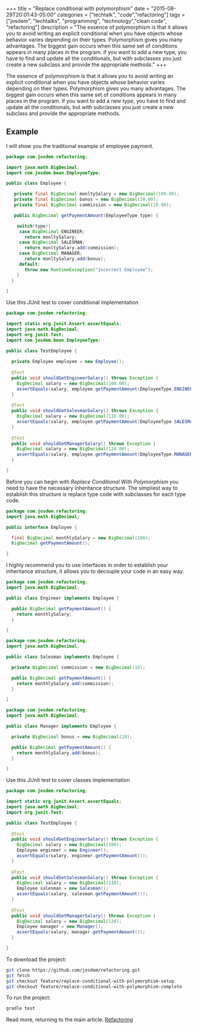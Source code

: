 +++
title = "Replace conditional with polymorphism"
date = "2015-08-29T20:01:43-05:00"
categories = ["techtalk", "code","refactoring"]
tags = ["josdem", "techtalks", "programming", "technology","clean code", "refactoring"]
description = "The essence of polymorphism is that it allows you to avoid writing an explicit conditional when you have objects whose behavior varies depending on their types. Polymorphism gives you many advantages. The biggest gain occurs when this same set of conditions appears in many places in the program. if you want to add a new type, you have to find and update all the conditionals, but with subclasses you just create a new subclass and provide the appropriate methods."
+++

The essence of polymorphism is that it allows you to avoid writing an explicit conditional when you have objects whose behavior varies depending on their types. Polymorphism gives you many advantages. The biggest gain occurs when this same set of conditions appears in many places in the program. if you want to add a new type, you have to find and update all the conditionals, but with subclasses you just create a new subclass and provide the appropriate methods.

## Example
I will show you the traditional example of employee payment.

```java
package com.josdem.refactoring;

import java.math.BigDecimal;
import com.josdem.bean.EmployeeType;

public class Employee {

   private final BigDecimal monltySalary = new BigDecimal(100.00);
   private final BigDecimal bonus = new BigDecimal(20.00);
   private final BigDecimal commission = new BigDecimal(10.00);

   public BigDecimal getPaymentAmount(EmployeeType type) {

    switch(type){
     case BigDecimal ENGINEER;
       return monltySalary;
     case BigDecimal SALESMAN;
       return monltySalary.add(commission);
     case BigDecimal MANAGER;
       return monltySalary.add(bonus);
     default:
       throw new RuntimeException("Incorrect Employee");
    }
  }

}
```

Use this JUnit test to cover conditional implementation

```java
package com.josdem.refactoring;

import static org.junit.Assert.assertEquals;
import java.math.BigDecimal;
import org.junit.Test;
import com.josdem.bean.EmployeeType;

public class TestEmployee {
  
  private Employee employee = new Employee();
  
  @Test
  public void shouldGetEngineerSalary() throws Exception {
    BigDecimal salary = new BigDecimal(100.00);
    assertEquals(salary, employee.getPaymentAmount(EmployeeType.ENGINEER));
  }
  
  @Test
  public void shouldGetSalesmanSalary() throws Exception {
    BigDecimal salary = new BigDecimal(110.00);
    assertEquals(salary, employee.getPaymentAmount(EmployeeType.SALESMAN));
  }
  
  @Test
  public void shouldGetManagerSalary() throws Exception {
    BigDecimal salary = new BigDecimal(120.00);
    assertEquals(salary, employee.getPaymentAmount(EmployeeType.MANAGER));
  }

}
```

Before you can begin with *Replace Conditional With Polymorphism* you need to have the necessary inheritance structure. The simpliest way to establish this structure is replace type code with subclasses for each type code.

```java
package com.josdem.refactoring;
import java.math.BigDecimal;

public interface Employee {

  final BigDecimal monthlySalary = new BigDecimal(100);
  BigDecimal getPaymentAmount();

}
```

I highly recommend you to use interfaces in order to establish your inheritance structure, it allows you to decouple your code in an easy way.


```java
package com.josdem.refactoring;
import java.math.BigDecimal;

public class Engineer implements Employee {

  public BigDecimal getPaymentAmount() {
    return monthlySalary;
  }

}

package com.josdem.refactoring;
import java.math.BigDecimal;

public class Salesman implements Employee {

  private BigDecimal commission = new BigDecimal(10);

  public BigDecimal getPaymentAmount() {
    return monthlySalary.add(commission);
  }

}

package com.josdem.refactoring;
import java.math.BigDecimal;

public class Manager implements Employee {

  private BigDecimal bonus = new BigDecimal(20);

  public BigDecimal getPaymentAmount() {
    return monthlySalary.add(bonus);
  }

}
```

Use this JUnit test to cover classes implementation

```java
package com.josdem.refactoring;

import static org.junit.Assert.assertEquals;
import java.math.BigDecimal;
import org.junit.Test;

public class TestEmployee {
  
  @Test
  public void shouldGetEngineerSalary() throws Exception {
    BigDecimal salary = new BigDecimal(100);
    Employee engineer = new Engineer();
    assertEquals(salary, engineer.getPaymentAmount());
  }
  
  @Test
  public void shouldGetSalesmanSalary() throws Exception {
    BigDecimal salary = new BigDecimal(110);
    Employee salesman = new Salesman();
    assertEquals(salary, salesman.getPaymentAmount());
  }
  
  @Test
  public void shouldGetManagerSalary() throws Exception {
    BigDecimal salary = new BigDecimal(120);
    Employee manager = new Manager();
    assertEquals(salary, manager.getPaymentAmount());
  }

}
```

To download the project:

```bash
git clone https://github.com/josdem/refactoring.git
git fetch
git checkout feature/replace-conditional-with-polymorphism-setup
git checkout feature/replace-conditional-with-polymorphism-complete
```

To run the project:

```bash
gradle test
```

Read more, returning to the main article. [Refactoring](/techtalk/refactoring)
